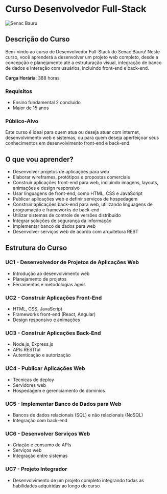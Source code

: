 # Curso Desenvolvedor Full-Stack 

![Senac Bauru](https://cdn-sites-images.46graus.com/files/photos/069c0485/d05492b5-6574-47d0-904f-f37e0aed62fd/logo-senac-256x256.png)

## Descrição do Curso

Bem-vindo ao curso de Desenvolvedor Full-Stack do Senac Bauru! Neste curso, você aprenderá a desenvolver um projeto web completo, desde a concepção e planejamento até a estruturação visual, integração de banco de dados e interação com usuários, incluindo front-end e back-end.

**Carga Horária**: 388 horas

### Requisitos
- Ensino fundamental 2 concluído
- Maior de 15 anos

### Público-Alvo
Este curso é ideal para quem atua ou deseja atuar com internet, desenvolvimento web e sistemas, ou para quem deseja aperfeiçoar seus conhecimentos em desenvolvimento front-end e back-end.

## O que vou aprender?

- Desenvolver projetos de aplicações para web
- Elaborar wireframes, protótipos e propostas comerciais
- Construir aplicações front-end para web, incluindo imagens, layouts, animações e design responsivo
- Usar linguagens de front-end, como HTML, CSS e JavaScript
- Publicar aplicações web e definir serviços de hospedagem
- Construir aplicações back-end para web, utilizando linguagens de programação e frameworks de back-end
- Utilizar sistemas de controle de versões distribuído
- Integrar soluções de segurança da informação
- Implementar banco de dados para web
- Desenvolver serviços web de acordo com arquitetura REST

## Estrutura do Curso

### UC1 - Desenvolvedor de Projetos de Aplicações Web
- Introdução ao desenvolvimento web
- Planejamento de projetos
- Ferramentas e metodologias ágeis

### UC2 - Construir Aplicações Front-End
- HTML, CSS, JavaScript
- Frameworks front-end (React, Angular)
- Design responsivo e animações

### UC3 - Construir Aplicações Back-End
- Node.js, Express.js
- APIs RESTful
- Autenticação e autorização

### UC4 - Publicar Aplicações Web
- Técnicas de deploy
- Servidores web
- Hospedagem e gerenciamento de domínios

### UC5 - Implementar Banco de Dados para Web
- Bancos de dados relacionais (SQL) e não relacionais (NoSQL)
- Integração com back-end

### UC6 - Desenvolver Serviços Web
- Criação e consumo de APIs
- Serviços web
- Integração entre sistemas

### UC7 - Projeto Integrador
- Desenvolvimento de um projeto completo integrando todas as habilidades adquiridas ao longo do curso
